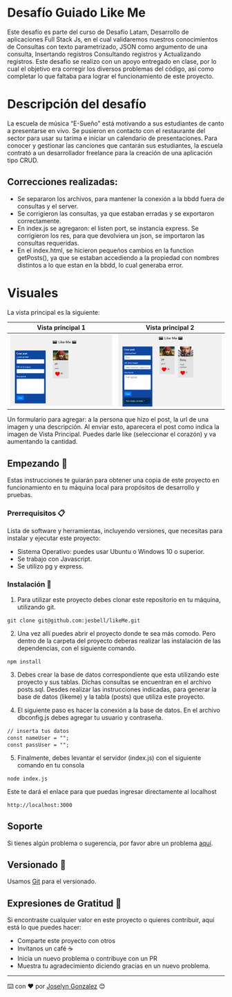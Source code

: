 # Desafío Guiado Like Me
Este desafío es parte del curso de Desafio Latam, Desarrollo de aplicaciones Full Stack Js, en el cual validaremos nuestros conocimientos de Consultas con texto parametrizado, JSON como argumento de una consulta, Insertando registros Consultando registros y Actualizando registros.
Este desafio se realizo con un apoyo entregado en clase, por lo cual el objetivo era corregir los diversos problemas del código, así como completar lo que faltaba para lograr el funcionamiento de este proyecto.

# Descripción del desafío
La escuela de música “E-Sueño” está motivando a sus estudiantes de canto a presentarse en
vivo. Se pusieron en contacto con el restaurante del sector para usar su tarima e iniciar un
calendario de presentaciones. Para conocer y gestionar las canciones que cantarán sus
estudiantes, la escuela contrató a un desarrollador freelance para la creación de una
aplicación tipo CRUD.

## Correcciones realizadas:
- Se separaron los archivos, para mantener la conexión a la bbdd fuera de consultas y el server.
- Se corrigieron las consultas, ya que estaban erradas y se exportaron correctamente.
- En index.js se agregaron: el listen port, se instancia express. Se corrigieron los res, para que devolviera un json, se importaron las consultas requeridas. 
- En el index.html, se hicieron pequeños cambios en la function getPosts(), ya que se estaban accediendo a la propiedad con nombres distintos a lo que estan en la bbdd, lo cual generaba error.  


# Visuales

La vista principal es la siguiente: 

| Vista principal 1 | Vista principal 2 |
| --- | --- |
| ![nueva1](/assets/vista1.png)| ![nueva2](/assets/vista2.png) |

Un formulario para agregar: a la persona que hizo el post, la url de una imagen y una descripción. Al enviar esto, aparecera el post como indica la imagen de Vista Principal. Puedes darle like (seleccionar el corazón) y va aumentando la cantidad. 

## Empezando 🚀

Estas instrucciones te guiarán para obtener una copia de este proyecto en funcionamiento en tu máquina local para propósitos de desarrollo y pruebas.

### Prerrequisitos 📋

Lista de software y herramientas, incluyendo versiones, que necesitas para instalar y ejecutar este proyecto:

- Sistema Operativo: puedes usar Ubuntu o Windows 10 o superior.
- Se trabajo con Javascript.
- Se utilizo pg y express.

### Instalación 🔧

1. Para utilizar este proyecto debes clonar este repositorio en tu máquina, utilizando git.

```
git clone git@github.com:jesbell/likeMe.git
```

2. Una vez allí puedes abrir el proyecto donde te sea más comodo. Pero dentro de la carpeta del proyecto deberas realizar las instalación de las dependencias, con el siguiente comando.

```
npm install
```

3. Debes crear la base de datos correspondiente que esta utilizando este proyecto y sus tablas. Dichas consultas se encuentran en el archivo posts.sql. Desdes realizar las instrucciones indicadas, para generar la base de datos (likeme) y la tabla (posts) que utiliza este proyecto.

4. El siguiente paso es hacer la conexión a la base de datos. En el archivo dbconfig.js debes agregar tu usuario y contraseña.
```
// inserta tus datos
const nameUser = "";
const passUser = "";
```
5. Finalmente, debes levantar el servidor (index.js) con el siguiente comando en tu consola
```
node index.js
```

Este te dará el enlace para que puedas ingresar directamente al localhost
```
http://localhost:3000
```


## Soporte

Si tienes algún problema o sugerencia, por favor abre un problema [aquí](https://github.com/jesbell/likeMe/issues).

## Versionado  📌

Usamos [Git](https://git-scm.com) para el versionado.

## Expresiones de Gratitud 🎁

Si encontraste cualquier valor en este proyecto o quieres contribuir, aquí está lo que puedes hacer:

- Comparte este proyecto con otros
- Invítanos un café ☕
- Inicia un nuevo problema o contribuye con un PR
- Muestra tu agradecimiento diciendo gracias en un nuevo problema.

---

⌨️ con ❤️ por [Joselyn Gonzalez](https://github.com/jesbell) 😊
